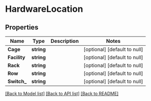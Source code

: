 # HardwareLocation

## Properties
Name | Type | Description | Notes
------------ | ------------- | ------------- | -------------
**Cage** | **string** |  | [optional] [default to null]
**Facility** | **string** |  | [optional] [default to null]
**Rack** | **string** |  | [optional] [default to null]
**Row** | **string** |  | [optional] [default to null]
**Switch_** | **string** |  | [optional] [default to null]

[[Back to Model list]](../README.md#documentation-for-models) [[Back to API list]](../README.md#documentation-for-api-endpoints) [[Back to README]](../README.md)


